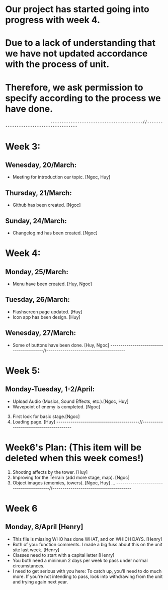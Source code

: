 # Our project has started going into progress with week 4.
# Due to a lack of understanding that we have not updated accordance with the process of unit.
# Therefore, we ask permission to specify according to the process we have done.
                        -----------------------------------------//---------------------------------------
# Week 3:
## Wenesday, 20/March:
- Meeting for introduction our topic. [Ngoc, Huy]
## Thursday, 21/March:
- Github has been created. [Ngoc]
## Sunday, 24/March:
- Changelog.md has been created. [Ngoc]                       
# Week 4:

## Monday, 25/March:
- Menu have been created. [Huy, Ngoc]
## Tuesday, 26/March:
- Flashscreen page updated. [Huy]
- Icon app has been design. [Huy]
## Wenesday, 27/March:
- Some of buttons have been done. [Huy, Ngoc]
                        -----------------------------------------//---------------------------------------
# Week 5:

## Monday-Tuesday, 1-2/April:
- Upload Audio (Musics, Sound Effects, etc.).[Ngoc, Huy]
- Wavepoint of enemy is completed. [Ngoc]

3. First look for basic stage.[Ngoc]
4. Loading page. [Huy]
                        -----------------------------------------//---------------------------------------
# Week6's Plan: (This item will be deleted when this week comes!)
1. Shooting affects by the tower. [Huy]
2. Improving for the Terrain (add more stage, map). [Ngoc]
3. Object images (ememies, towers). [Ngoc, Huy]
...
                        -----------------------------------------//---------------------------------------

# Week 6

## Monday, 8/April [Henry]
- This file is missing WHO has done WHAT, and on WHICH DAYS. [Henry]
- Both of you: function comments. I made a big fuss about this on the unit site last week. [Henry]
- Classes need to start with a capital letter [Henry]
- You both need a minimum 2 days per week to pass under normal circumstances. 
- I need to get serious with you here: To catch up, you'll need to do much more. If you're not intending to pass, look into withdrawing from the unit and trying again next year.


